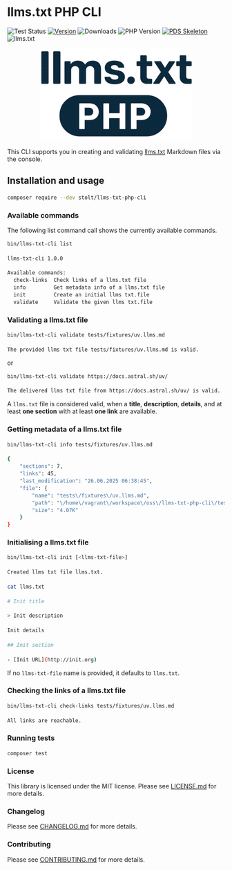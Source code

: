 # llms.txt PHP CLI

![Test Status](https://github.com/raphaelstolt/llms-txt-php-cli/workflows/test/badge.svg)
[![Version](http://img.shields.io/packagist/v/stolt/llms-txt-php-cli.svg?style=flat)](https://packagist.org/packages/stolt/llms-txt-php-cli)
![Downloads](https://img.shields.io/packagist/dt/stolt/llms-txt-php-cli)
![PHP Version](https://img.shields.io/badge/php-8.1+-ff69b4.svg)
[![PDS Skeleton](https://img.shields.io/badge/pds-skeleton-blue.svg?style=flat)](https://github.com/php-pds/skeleton)
![llms.txt](https://img.shields.io/badge/llms.txt-available-blue.svg?style=flat)

<p align="center">
    <img src="llms-txt-logo.png" 
         alt="Llms txt logo">
</p>

This CLI supports you in creating and validating [llms.txt](https://llmstxt.org/) Markdown files via the console.

## Installation and usage

```bash
composer require --dev stolt/llms-txt-php-cli
```

### Available commands

The following list command call shows the currently available commands.

```bash
bin/llms-txt-cli list

llms-txt-cli 1.0.0

Available commands:
  check-links  Check links of a llms.txt file
  info         Get metadata info of a llms.txt file
  init         Create an initial llms txt.file
  validate     Validate the given llms txt.file
```

### Validating a llms.txt file

```bash
bin/llms-txt-cli validate tests/fixtures/uv.llms.md

The provided llms txt file tests/fixtures/uv.llms.md is valid.
```

or

```bash
bin/llms-txt-cli validate https://docs.astral.sh/uv/

The delivered llms txt file from https://docs.astral.sh/uv/ is valid.
```

A `llms.txt` file is considered valid, when a __title__, __description__, __details__, and at least __one section__
with at least __one link__ are available.


### Getting metadata of a llms.txt file

```bash
bin/llms-txt-cli info tests/fixtures/uv.llms.md

{
    "sections": 7,
    "links": 45,
    "last_modification": "26.06.2025 06:38:45",
    "file": {
        "name": "tests\/fixtures\/uv.llms.md",
        "path": "\/home\/vagrant\/workspace\/oss\/llms-txt-php-cli\/tests\/fixtures\/uv.llms.md",
        "size": "4.07K"
    }
}
```

### Initialising a llms.txt file

```bash
bin/llms-txt-cli init [<llms-txt-file>]

Created llms txt file llms.txt.

cat llms.txt

# Init title

> Init description

Init details

## Init section

- [Init URL](http://init.org)
```

If no `llms-txt-file` name is provided, it defaults to `llms.txt`. 

### Checking the links of a llms.txt file

```bash
bin/llms-txt-cli check-links tests/fixtures/uv.llms.md

All links are reachable.
```

### Running tests

``` bash
composer test
```

### License

This library is licensed under the MIT license. Please see [LICENSE.md](LICENSE.md) for more details.

### Changelog

Please see [CHANGELOG.md](CHANGELOG.md) for more details.

### Contributing

Please see [CONTRIBUTING.md](.github/CONTRIBUTING.md) for more details.
